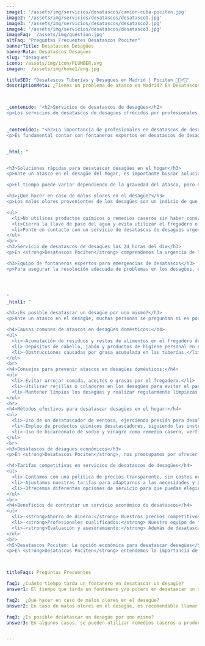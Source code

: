 ```yaml
---
image1: '/assets/img/servicios/desatascos/camion-cuba-pociten.jpg'
image2: '/assets/img/servicios/desatascos/desatasco1.jpg'
image3: '/assets/img/servicios/desatascos/desatasco2.jpg'
image4: '/assets/img/servicios/desatascos/desatasco3.jpg'
imageFaq: '/assets/img/question.jpg'
altFaq: "Preguntas Frecuentes Desatascos Pociten"
bannerTitle: Desatascos Desagües
bannerRuta: Desatascos Desagües
slug: "desagues"
icono: /assets/img/icon/PLUMBER.svg
imagen:  /assets/img/home1/eng.jpg

titleSEO: "Desatascos Tuberías y Desagües en Madrid | Pociten 💪👷‍♂️🚰"
descriptionMeta: ¿Tienes un problema de atasco en Madrid? En Desatascos Pociten ofrecemos servicios de desatrancos urgentes con soluciones rápidas y profesionales. ¡Contacta con nosotros y soluciona tu problema de atasco hoy mismo! 💪👷‍♂️🚰



_contenido: "<h2>Servicios de desatascos de desagües</h2>
<p>Los servicios de desatascos de desagües ofrecidos por profesionales como Desatascos Pociten son la solución ideal para resolver problemas de atascos en el hogar. Estos servicios incluyen la limpieza y desatascado de tuberías y desagües de cualquier tipo, ya sea en hogares, negocios o comunidades de vecinos.</p> "

 
_contenido1: "<h2>La importancia de profesionales en desatascos de desagües</h2>
<p>Es fundamental contar con fontaneros expertos en desatascos de desagües para garantizar un servicio eficiente y seguro. Los profesionales cuentan con conocimientos y herramientas especializadas para desatascar los desagües de forma adecuada, evitando daños adicionales en las tuberías. Confíar en profesionales como Desatascos Pociten garantiza resultados satisfactorios y duraderos.</p>"


_html: "


<h3>Soluciones rápidas para desatascar desagües en el hogar</h3>
<p>Ante un atasco en el desagüe del hogar, es importante buscar soluciones rápidas para evitar complicaciones mayores. En algunos casos, es posible intentar desatascarlo por cuenta propia utilizando métodos caseros o herramientas como desatascadores manuales. Sin embargo, si el atasco persiste o la situación se agrava, es recomendable contactar a profesionales en desatascos de desagües para una solución efectiva.</p>

<p>El tiempo puede variar dependiendo de la gravedad del atasco, pero en general, un fontanero experto puede solucionarlo en poco tiempo.</p>

<h3>¿Qué hacer en caso de malos olores en el desagüe?</h3>
<p>Los malos olores provenientes de los desagües son un indicio de que puede haber un problema en las tuberías. En caso de notar este tipo de olores desagradables, es importante tomar medidas rápidas para evitar que la situación empeore. A continuación, te presentamos algunas acciones a seguir en caso de malos olores en el desagüe:</p>

<ul>
  <li>No utilices productos químicos o remedios caseros sin haber consultado a un profesional, ya que esto puede empeorar la situación.</li>
  <li>Cierra la llave de paso del agua y evita utilizar el fregadero o cualquier otro desagüe hasta que se haya resuelto el problema.</li>
  <li>Ponte en contacto con un servicio de desatascos de desagües urgente, como <strong>Desatascos Pociten</strong>, para que un fontanero experto acuda rápidamente a solucionar el atasco.</li>
</ul>
<br>
<h3>Servicio de desatascos de desagües las 24 horas del día</h3>
<p>En <strong>Desatascos Pociten</strong> comprendemos la urgencia de los problemas relacionados con los desagües. Es por eso que ofrecemos un servicio disponible las 24 horas del día, los 365 días del año. Nuestro equipo de fontaneros expertos está capacitado para atender cualquier emergencia de desatascos de desagües, brindándote la tranquilidad de saber que contarás con ayuda rápida y efectiva en cualquier momento.</p>

<h3>Equipo de fontaneros expertos para emergencias de desatascos</h3>
<p>Para asegurar la resolución adecuada de problemas en los desagües, es crucial contar con profesionales cualificados. En <strong>Desatascos Pociten</strong>, disponemos de un equipo de fontaneros expertos en desatascos de desagües, capacitados para identificar y solucionar cualquier inconveniente. Nuestros fontaneros cuentan con la experiencia y el conocimiento necesario para abordar situaciones de emergencia con eficacia, utilizando técnicas y herramientas adecuadas.</p>




"
_html1: "

<h3>¿Es posible desatascar un desagüe por uno mismo?</h3>
<p>Ante un atasco en el desagüe, muchas personas se preguntan si es posible solucionarlo por cuenta propia. A continuación, te brindamos información útil sobre este tema.</p>

<h4>Causas comunes de atascos en desagües domésticos:</h4>
<ul>
  <li>-Acumulación de residuos y restos de alimentos en el fregadero de la cocina.</li>
  <li>-Depósitos de cabello, jabón y productos de higiene personal en el desagüe del baño.</li>
  <li>-Obstrucciones causadas por grasa acumulada en las tuberías.</li>
</ul>
<br>
<h4>Consejos para prevenir atascos en desagües domésticos:</h4>
<ul>
  <li>-Evitar arrojar comida, aceites o grasas por el fregadero.</li>
  <li>-Utilizar rejillas o coladores en los desagües para evitar el paso de residuos sólidos.</li>
  <li>-Mantener limpios los desagües y realizar regularmente limpiezas preventivas.</li>
</ul>
<br>
<h4>Métodos efectivos para desatascar desagües en el hogar:</h4>
<ul>
  <li>-Uso de un desatascador de ventosa, ejerciendo presión para desalojar la obstrucción.</li>
  <li>-Empleo de productos químicos desatascadores, siguiendo las instrucciones y precauciones adecuadas.</li>
  <li>-Uso de bicarbonato de sodio y vinagre como remedio casero, vertiéndolos en el desagüe y enjuagando con agua caliente.</li>
</ul>
<br>
<h3>Desatascos de desagües económicos</h3>
<p>En <strong>Desatascos Pociten</strong>, nos preocupamos por ofrecer servicios de calidad a precios competitivos. Nuestras tarifas en desatascos de desagües están diseñadas pensando en nuestros clientes, brindando soluciones eficientes sin comprometer la calidad del trabajo realizado.</p>

<h4>Tarifas competitivas en servicios de desatascos de desagües</h4>
<ul>
  <li>-Contamos con una política de precios transparente, sin costos ocultos.</li>
  <li>-Ajustamos nuestras tarifas para adaptarnos a las necesidades y presupuestos de nuestros clientes.</li>
  <li>-Ofrecemos diferentes opciones de servicio para que puedas elegir la que mejor se ajuste a tus requerimientos.</li>
</ul>
<br>
<h4>Beneficios de contratar un servicio económico de desatascos</h4>
<ul>
  <li>-<strong>Ahorro de dinero:</strong> Nuestros precios competitivos te permitirán obtener un servicio de calidad a un costo razonable.</li>
  <li>-<strong>Profesionales cualificados:</strong> Nuestro equipo de fontaneros expertos garantiza una solución eficiente y duradera para tus problemas de desatascos.</li>
  <li>-<strong>Evaluación y asesoramiento:</strong> Además de desatascar tus desagües, nuestros profesionales te brindarán consejos para prevenir futuros atascos y mejorar el rendimiento de tus sistemas de desagüe.</li>
</ul>
<br>
<h5>Desatascos Pociten: La opción económica para desatascar desagües</h5>
<p>En <strong>Desatascos Pociten</strong> entendemos la importancia de ofrecer un servicio de calidad a precios asequibles. Nuestra amplia experiencia en desatascos de desagües nos respalda como una opción confiable y económica. No importa la gravedad del atasco, nuestro equipo de fontaneros expertos se encargará de resolverlo de manera eficiente y sin afectar tu bolsillo.</p>"



titleFaqs: Preguntas Frecuentes

faq1: ¿Cuánto tiempo tarda un fontanero en desatascar un desagüe? 
answer1: El tiempo que tarda un fontanero y/o pocero en desatascar un desagüe puede variar dependiendo de la gravedad del atasco. En general, un fontanero experto puede solucionarlo en poco tiempo utilizando herramientas especializadas y técnicas eficientes. Es importante contactar a profesionales cualificados para garantizar un resultado satisfactorio y evitar daños adicionales.

faq2:  ¿Qué hacer en caso de malos olores en el desagüe?
answer2: En caso de malos olores en el desagüe, es recomendable llamar a profesionales de desatascos. Los malos olores pueden indicar un problema en las tuberías, como acumulación de residuos o filtraciones. Los fontaneros expertos realizarán una inspección y limpieza de los desagües, identificando y solucionando la causa del mal olor para garantizar un funcionamiento adecuado del sistema de desagüe.

faq3: ¿Es posible desatascar un desagüe por uno mismo?
answer3: En algunos casos, se pueden utilizar remedios caseros o productos químicos para desatascar desagües menores. Sin embargo, es importante tener precaución y determinar la causa del atasco antes de proceder. Para atascos más graves o recurrentes, es recomendable contactar a profesionales de desatascos. Ellos cuentan con las herramientas adecuadas y la experiencia necesaria para resolver cualquier tipo de obstrucción de forma segura y efectiva.


---
```

